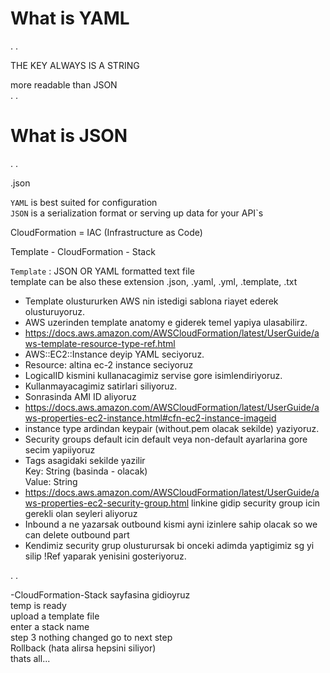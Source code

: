 # What is YAML
.
.  

THE KEY ALWAYS IS A STRING  
 
more readable than JSON  
.
.
# What is JSON
.
 .

.json  


`YAML` is best suited for configuration  
`JSON` is a serialization format or serving up data for your API`s  


CloudFormation = IAC (Infrastructure as Code)  


Template - CloudFormation - Stack  

`Template` : JSON OR YAML formatted text file  
template can be also these extension .json, .yaml, .yml, .template, .txt  



- Template olustururken AWS nin istedigi sablona riayet ederek olusturuyoruz.  
- AWS uzerinden template anatomy e giderek temel yapiya ulasabilirz.  
- https://docs.aws.amazon.com/AWSCloudFormation/latest/UserGuide/aws-template-resource-type-ref.html
- AWS::EC2::Instance deyip YAML seciyoruz.    
- Resource: altina ec-2 instance seciyoruz
- LogicalID kismini kullanacagimiz servise gore isimlendiriyoruz.
- Kullanmayacagimiz satirlari siliyoruz. 
- Sonrasinda AMI ID aliyoruz
- https://docs.aws.amazon.com/AWSCloudFormation/latest/UserGuide/aws-properties-ec2-instance.html#cfn-ec2-instance-imageid
- instance type ardindan keypair (without.pem olacak sekilde) yaziyoruz.
- Security groups default icin default veya non-default ayarlarina gore secim yapiiyoruz
- Tags asagidaki sekilde yazilir  
  Key: String  (basinda - olacak)  
  Value: String   
-  https://docs.aws.amazon.com/AWSCloudFormation/latest/UserGuide/aws-properties-ec2-security-group.html linkine gidip security group icin gerekli olan seyleri aliyoruz
- Inbound a ne yazarsak outbound kismi ayni izinlere sahip olacak so we can delete outbound part
- Kendimiz security grup olusturursak bi onceki adimda yaptigimiz sg yi silip !Ref yaparak yenisini gosteriyoruz.


.
.

-CloudFormation-Stack sayfasina gidioyruz  
temp is ready  
upload a template file  
enter a stack name   
step 3 nothing changed go to next step  
Rollback (hata alirsa hepsini siliyor)  
thats all...  

